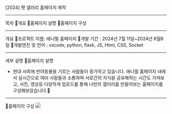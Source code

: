 [2024] 펫 갤러리 홈페이지 제작

--------------------------------------------
목차
🥕개요
🥕홈페이지 설명
🥕홈페이지 구성

--------------------------------------------
개요
🥕프로젝트 이름: 애니멀 홈페이지
🥕개발 기간 : 2024년 7월 11일~2024년 8월8일
🥕개발엔진 및 언어 : vscode, python, flask, JS, Html, CSS, Socket

---------------------------------------------------
세부 설명
🥕홈페이지 설명
- 현대 사회에 반려동물을 기르는 사람들이 증가하고 있습니다.
  애니멀 홈페이지 내에서 실시간으로 여러 사람들과 소통하며 서로간의 지식을 공유해하는 시간도 가져보고, 
  사진, 영상등 다양하게 업로드를 통해 나만의 갤러리를 만들어보는 홈페이지를 구성해보았습니다.🐻
---------------------------------------------------

🥕홈페이지 구성
 <img src="./img/main.jpg">

